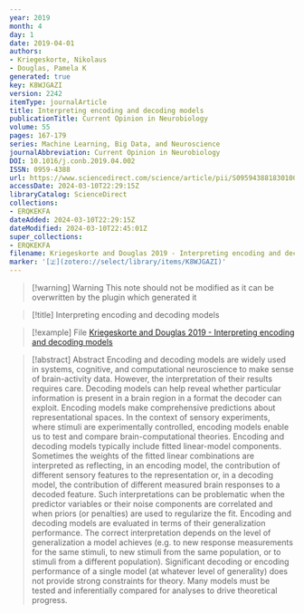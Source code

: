 ```yaml
---
year: 2019
month: 4
day: 1
date: 2019-04-01
authors:
- Kriegeskorte, Nikolaus
- Douglas, Pamela K
generated: true
key: K8WJGAZI
version: 2242
itemType: journalArticle
title: Interpreting encoding and decoding models
publicationTitle: Current Opinion in Neurobiology
volume: 55
pages: 167-179
series: Machine Learning, Big Data, and Neuroscience
journalAbbreviation: Current Opinion in Neurobiology
DOI: 10.1016/j.conb.2019.04.002
ISSN: 0959-4388
url: https://www.sciencedirect.com/science/article/pii/S0959438818301004
accessDate: 2024-03-10T22:29:15Z
libraryCatalog: ScienceDirect
collections:
- ERQKEKFA
dateAdded: 2024-03-10T22:29:15Z
dateModified: 2024-03-10T22:45:01Z
super_collections:
- ERQKEKFA
filename: Kriegeskorte and Douglas 2019 - Interpreting encoding and decoding models
marker: '[🇿](zotero://select/library/items/K8WJGAZI)'
---
```



 > 
 > \[!warning\] Warning
 > This note should not be modified as it can be overwritten by the plugin which generated it

 > 
 > \[!title\] Interpreting encoding and decoding models

 > 
 > \[!example\] File
 > [Kriegeskorte and Douglas 2019 - Interpreting encoding and decoding models](Kriegeskorte%20and%20Douglas%202019%20-%20Interpreting%20encoding%20and%20decoding%20models.pdf)

 > 
 > \[!abstract\] Abstract
 > Encoding and decoding models are widely used in systems, cognitive, and computational neuroscience to make sense of brain-activity data. However, the interpretation of their results requires care. Decoding models can help reveal whether particular information is present in a brain region in a format the decoder can exploit. Encoding models make comprehensive predictions about representational spaces. In the context of sensory experiments, where stimuli are experimentally controlled, encoding models enable us to test and compare brain-computational theories. Encoding and decoding models typically include fitted linear-model components. Sometimes the weights of the fitted linear combinations are interpreted as reflecting, in an encoding model, the contribution of different sensory features to the representation or, in a decoding model, the contribution of different measured brain responses to a decoded feature. Such interpretations can be problematic when the predictor variables or their noise components are correlated and when priors (or penalties) are used to regularize the fit. Encoding and decoding models are evaluated in terms of their generalization performance. The correct interpretation depends on the level of generalization a model achieves (e.g. to new response measurements for the same stimuli, to new stimuli from the same population, or to stimuli from a different population). Significant decoding or encoding performance of a single model (at whatever level of generality) does not provide strong constraints for theory. Many models must be tested and inferentially compared for analyses to drive theoretical progress.

